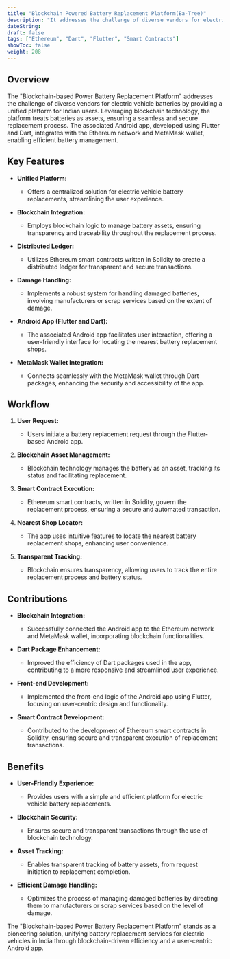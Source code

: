 ```yaml
---
title: "Blockchain Powered Battery Replacement Platform(Ba-Tree)"
description: "It addresses the challenge of diverse vendors for electric vehicle batteries by providing a unified platform for Indian users"
dateString: 
draft: false
tags: ["Ethereum", "Dart", "Flutter", "Smart Contracts"]
showToc: false
weight: 208
--- 
```


## Overview

The "Blockchain-based Power Battery Replacement Platform" addresses the challenge of diverse vendors for electric vehicle batteries by providing a unified platform for Indian users. Leveraging blockchain technology, the platform treats batteries as assets, ensuring a seamless and secure replacement process. The associated Android app, developed using Flutter and Dart, integrates with the Ethereum network and MetaMask wallet, enabling efficient battery management.

## Key Features

- **Unified Platform:**
  - Offers a centralized solution for electric vehicle battery replacements, streamlining the user experience.

- **Blockchain Integration:**
  - Employs blockchain logic to manage battery assets, ensuring transparency and traceability throughout the replacement process.

- **Distributed Ledger:**
  - Utilizes Ethereum smart contracts written in Solidity to create a distributed ledger for transparent and secure transactions.

- **Damage Handling:**
  - Implements a robust system for handling damaged batteries, involving manufacturers or scrap services based on the extent of damage.

- **Android App (Flutter and Dart):**
  - The associated Android app facilitates user interaction, offering a user-friendly interface for locating the nearest battery replacement shops.

- **MetaMask Wallet Integration:**
  - Connects seamlessly with the MetaMask wallet through Dart packages, enhancing the security and accessibility of the app.

## Workflow

1. **User Request:**
   - Users initiate a battery replacement request through the Flutter-based Android app.

2. **Blockchain Asset Management:**
   - Blockchain technology manages the battery as an asset, tracking its status and facilitating replacement.

3. **Smart Contract Execution:**
   - Ethereum smart contracts, written in Solidity, govern the replacement process, ensuring a secure and automated transaction.

4. **Nearest Shop Locator:**
   - The app uses intuitive features to locate the nearest battery replacement shops, enhancing user convenience.

5. **Transparent Tracking:**
   - Blockchain ensures transparency, allowing users to track the entire replacement process and battery status.

## Contributions

- **Blockchain Integration:**
  - Successfully connected the Android app to the Ethereum network and MetaMask wallet, incorporating blockchain functionalities.

- **Dart Package Enhancement:**
  - Improved the efficiency of Dart packages used in the app, contributing to a more responsive and streamlined user experience.

- **Front-end Development:**
  - Implemented the front-end logic of the Android app using Flutter, focusing on user-centric design and functionality.

- **Smart Contract Development:**
  - Contributed to the development of Ethereum smart contracts in Solidity, ensuring secure and transparent execution of replacement transactions.

## Benefits

- **User-Friendly Experience:**
  - Provides users with a simple and efficient platform for electric vehicle battery replacements.

- **Blockchain Security:**
  - Ensures secure and transparent transactions through the use of blockchain technology.

- **Asset Tracking:**
  - Enables transparent tracking of battery assets, from request initiation to replacement completion.

- **Efficient Damage Handling:**
  - Optimizes the process of managing damaged batteries by directing them to manufacturers or scrap services based on the level of damage.

The "Blockchain-based Power Battery Replacement Platform" stands as a pioneering solution, unifying battery replacement services for electric vehicles in India through blockchain-driven efficiency and a user-centric Android app.
